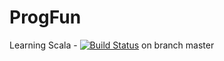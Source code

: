 # ProgFun

Learning Scala - [![Build Status](https://travis-ci.org/mubin-khalid/ProgFun.svg?branch=master)](https://travis-ci.org/mubin-khalid/ProgFun.svg?branch=master) on branch master
